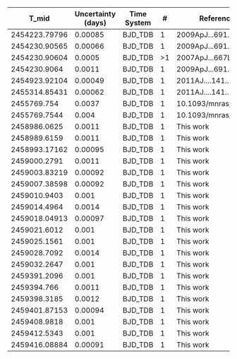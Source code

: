 |T_mid|Uncertainty (days)           |Time System|#                                            |Reference                           |
|-----|-----------------------------|-----------|---------------------------------------------|------------------------------------|
|2454223.79796|0.00085                      |BJD_TDB    |1                                            |2009ApJ...691.1145S                 |
|2454230.90565|0.00066                      |BJD_TDB    |1                                            |2009ApJ...691.1145S                 |
|2454230.90604|0.0005                       |BJD_TDB    |>1                                           |2007ApJ...667L.195M                 |
|2454230.9064|0.0011                       |BJD_TDB    |1                                            |2009ApJ...691.1145S                 |
|2454923.92104|0.00049                      |BJD_TDB    |1                                            |2011AJ....141..179C                 |
|2455314.85431|0.00062                      |BJD_TDB    |1                                            |2011AJ....141..179C                 |
|2455769.754|0.0037                       |BJD_TDB    |1                                            |10.1093/mnras/stw574                |
|2455769.7544|0.004                        |BJD_TDB    |1                                            |10.1093/mnras/stw574                |
|2458986.0625|0.0011                       |BJD_TDB    |1                                            |This work                           |
|2458989.6159|0.0011                       |BJD_TDB    |1                                            |This work                           |
|2458993.17162|0.00095                      |BJD_TDB    |1                                            |This work                           |
|2459000.2791|0.0011                       |BJD_TDB    |1                                            |This work                           |
|2459003.83219|0.00092                      |BJD_TDB    |1                                            |This work                           |
|2459007.38598|0.00092                      |BJD_TDB    |1                                            |This work                           |
|2459010.9403|0.001                        |BJD_TDB    |1                                            |This work                           |
|2459014.4964|0.0014                       |BJD_TDB    |1                                            |This work                           |
|2459018.04913|0.00097                      |BJD_TDB    |1                                            |This work                           |
|2459021.6012|0.001                        |BJD_TDB    |1                                            |This work                           |
|2459025.1561|0.001                        |BJD_TDB    |1                                            |This work                           |
|2459028.7092|0.0014                       |BJD_TDB    |1                                            |This work                           |
|2459032.2647|0.001                        |BJD_TDB    |1                                            |This work                           |
|2459391.2096|0.001                        |BJD_TDB    |1                                            |This work                           |
|2459394.766|0.0011                       |BJD_TDB    |1                                            |This work                           |
|2459398.3185|0.0012                       |BJD_TDB    |1                                            |This work                           |
|2459401.87153|0.00094                      |BJD_TDB    |1                                            |This work                           |
|2459408.9818|0.001                        |BJD_TDB    |1                                            |This work                           |
|2459412.5343|0.001                        |BJD_TDB    |1                                            |This work                           |
|2459416.08884|0.00091                      |BJD_TDB    |1                                            |This work                           |
